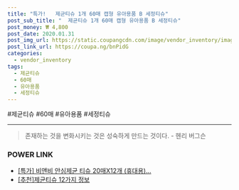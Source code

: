 ```yaml
--- 
title: "특가!   제균티슈 1개 60매 캡형 유아용품 B 세정티슈" 
post_sub_title: "  제균티슈 1개 60매 캡형 유아용품 B 세정티슈" 
post_money: ₩ 4,800 
post_date: 2020.01.31 
post_img_url: https://static.coupangcdn.com/image/vendor_inventory/images/2018/08/02/17/5/2d883d71-d5ef-431b-8e9c-dcafd5c92717.jpg 
post_link_url: https://coupa.ng/bnPidG 
categories: 
  - vendor_inventory 
tags: 
  - 제균티슈 
  - 60매 
  - 유아용품 
  - 세정티슈 
--- 
```

  #제균티슈 #60매 #유아용품 #세정티슈 
<hr> 

> 존재하는 것을 변화시키는 것은 성숙하게 만드는 것이다. - 헨리 버그슨 


### POWER LINK

* <a href="https://blog.naver.com/santokki14/221792860506" target="_blank">[특가] 비앤비 안심제균 티슈 20매X12개 (휴대용)...</a>
* <a href="https://blog.naver.com/fasyy4321/221791415234" target="_blank">[추천]제균티슈 12가지 정보</a>
